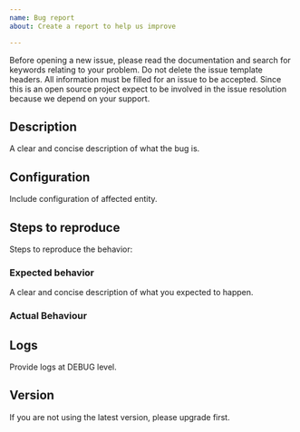 ```yaml
---
name: Bug report
about: Create a report to help us improve

---
```


Before opening a new issue, please read the documentation and search for keywords relating to your problem. Do not delete the issue template headers. All information must be filled for an issue to be accepted.
Since this is an open source project expect to be involved in the issue resolution because we depend on your support.

## Description
A clear and concise description of what the bug is.

## Configuration
Include configuration of affected entity.

## Steps to reproduce
Steps to reproduce the behavior:

### Expected behavior
A clear and concise description of what you expected to happen.

### Actual Behaviour

## Logs
Provide logs at DEBUG level. 

## Version
If you are not using the latest version, please upgrade first.
